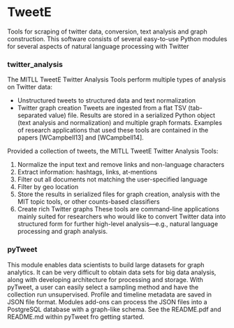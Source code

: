 # TweetE
Tools for scraping of twitter data, conversion, text analysis and graph construction. This software consists of several easy-to-use Python modules for several aspects of natural language processing with Twitter

### twitter_analysis
The MITLL TweetE Twitter Analysis Tools perform multiple types of analysis on Twitter data:
  * Unstructured tweets to structured data and text normalization
  * Twitter graph creation
Tweets are ingested from a flat TSV (tab-separated value) file. Results are stored in a serialized Python object (text analysis and normalization) and multiple graph formats.  Examples of research applications that used these tools are contained in the papers [WCampbell13] and [WCampbell14].

Provided a collection of tweets, the MITLL TweetE Twitter Analysis Tools:
1.	Normalize the input text and remove links and non-language characters
2.	Extract information: hashtags, links, at-mentions
3.	Filter out all documents not matching the user-specified language
4.	Filter by geo location
5.	Store the results in serialized files for graph creation, analysis with the MIT topic tools, or other counts-based classifiers
6.	Create rich Twitter graphs 
These tools are command-line applications mainly suited for researchers who would like to convert Twitter data into structured form for further high-level analysis—e.g., natural language processing and graph analysis.


### pyTweet
This module enables data scientists to build large datasets for graph analytics. It can be very difficult to obtain data sets for big data analysis, along with developing architecture for processing and storage. With pyTweet, a user can easily select a sampling method and have the collection run unsupervised. Profile and timeline metadata are saved in JSON file format. Modules add-ons can process the JSON files into a PostgreSQL database with a graph-like schema. See the README.pdf and README.md within pyTweet fro getting started.

